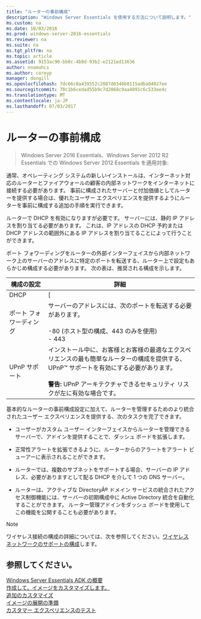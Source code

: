 ```yaml
---
title: "ルーターの事前構成"
description: "Windows Server Essentials を使用する方法について説明します。"
ms.custom: na
ms.date: 10/03/2016
ms.prod: windows-server-2016-essentials
ms.reviewer: na
ms.suite: na
ms.tgt_pltfrm: na
ms.topic: article
ms.assetid: 9153ac90-bb0c-4b8d-93b2-e2121ed13636
author: nnamuhcs
ms.author: coreyp
manager: dongill
ms.openlocfilehash: 7dc66c8a439552c2087d0348b0115adba04027ee
ms.sourcegitcommit: 70c1b6cedad55b9c7d2068c9aa4891c6c533ee4c
ms.translationtype: MT
ms.contentlocale: ja-JP
ms.lasthandoff: 07/03/2017
---
```

# <a name="preconfiguring-a-router"></a>ルーターの事前構成

>Windows Server 2016 Essentials、Windows Server 2012 R2 Essentials での Windows Server 2012 Essentials を適用対象:

通常、オペレーティング システムの新しいインストールは、インターネット対応のルーターとファイアウォールの顧客の内部ネットワークをインターネットに接続する必要があります。 事前に構成されたサーバーと付加価値としてルーターを提供する場合は、優れたユーザー エクスペリエンスを提供するようにルーターを事前に構成する追加の手順を実行できます。  
  
 ルーターで DHCP を有効になりますが必要です。 サーバーには、静的 IP アドレスを割り当てる必要があります。 これは、IP アドレスの DHCP 予約または DHCP アドレスの範囲外にある IP アドレスを割り当てることによって行うことができます。  
  
 ポート フォワーディングをルーターの外部インターフェイスから内部ネットワーク上のサーバーのアドレスに特定のポートを転送する、ルーター上で設定もあらかじめ構成する必要があります。 次の表は、推奨される構成を示します。  
  
|構成の設定|詳細|  
|---------------------------|-------------|  
|DHCP|[|  
|ポート フォワーディング|サーバーのアドレスには、次のポートを転送する必要があります。<br /><br /> -80 (ホスト型の構成、443 のみを使用)<br />-   443|  
|UPnP サポート|インストール中に、お客様とお客様の最適なエクスペリエンスの最も簡単なルーターの構成を提供する、UPnP™ サポートを有効にする必要があります。<br /><br /> **警告:** UPnP アーキテクチャできるセキュリティ リスクが左に有効な場合です。|  
  
 基本的なルーターの事前構成設定に加えて、ルーターを管理するためのより統合されたユーザー エクスペリエンスを提供する、次のタスクを完了できます。  
  
-   ユーザーがカスタム ユーザー インターフェイスからルーターを管理できるサーバーで、アドインを提供することで、ダッシュ ボードを拡張します。  
  
-   正常性アラートを拡張できるように、ルーターからのアラートをアラート ビューアーに表示されることができます。  
  
-   ルーターでは、複数のサブネットをサポートする場合、サーバーの IP アドレス、必要がありますとして配る DHCP を介して 1 つの DNS サーバー。  
  
-   ルーターは、アクティブな DirectoryÂ® ドメイン サービスの統合されたアクセス制御機能には、サーバーの初期構成中に Active Directory 統合を自動化することができます。 ルーター管理アドインをダッシュ ボードを使用してこの機能を公開することも必要があります。  
  
> [!NOTE]
>  ワイヤレス接続の構成の詳細については、次を参照してください。[ワイヤレス ネットワークのサポートの構成](Configure-Support-for-a-Wireless-Network.md)します。  
  
## <a name="see-also"></a>参照してください。  
 [Windows Server Essentials ADK の概要](Getting-Started-with-the-Windows-Server-Essentials-ADK.md)   
 [作成して、イメージをカスタマイズします。](Creating-and-Customizing-the-Image.md)   
 [追加のカスタマイズ](Additional-Customizations.md)   
 [イメージの展開の準備](Preparing-the-Image-for-Deployment.md)   
 [カスタマー エクスペリエンスのテスト](Testing-the-Customer-Experience.md)